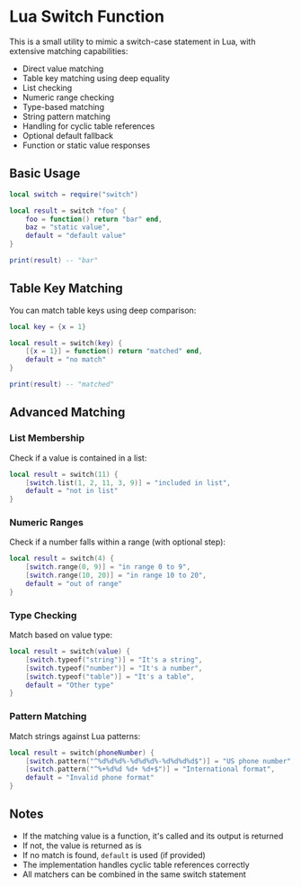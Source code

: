 # Lua Switch Function

This is a small utility to mimic a switch-case statement in Lua, with extensive matching capabilities:

- Direct value matching
- Table key matching using deep equality
- List checking
- Numeric range checking
- Type-based matching
- String pattern matching
- Handling for cyclic table references
- Optional default fallback
- Function or static value responses

## Basic Usage

```lua
local switch = require("switch")

local result = switch "foo" {
    foo = function() return "bar" end,
    baz = "static value",
    default = "default value"
}

print(result) -- "bar"
```

## Table Key Matching

You can match table keys using deep comparison:

```lua
local key = {x = 1}

local result = switch(key) {
    [{x = 1}] = function() return "matched" end,
    default = "no match"
}

print(result) -- "matched"
```

## Advanced Matching

### List Membership

Check if a value is contained in a list:

```lua
local result = switch(11) {
    [switch.list(1, 2, 11, 3, 9)] = "included in list",
    default = "not in list"
}
```

### Numeric Ranges

Check if a number falls within a range (with optional step):

```lua
local result = switch(4) {
    [switch.range(0, 9)] = "in range 0 to 9",
    [switch.range(10, 20)] = "in range 10 to 20",
    default = "out of range"
}
```

### Type Checking

Match based on value type:

```lua
local result = switch(value) {
    [switch.typeof("string")] = "It's a string",
    [switch.typeof("number")] = "It's a number",
    [switch.typeof("table")] = "It's a table",
    default = "Other type"
}
```

### Pattern Matching

Match strings against Lua patterns:

```lua
local result = switch(phoneNumber) {
    [switch.pattern("^%d%d%d%-%d%d%d%-%d%d%d%d$")] = "US phone number",
    [switch.pattern("^%+%d%d %d+ %d+$")] = "International format",
    default = "Invalid phone format"
}
```

## Notes

- If the matching value is a function, it's called and its output is returned
- If not, the value is returned as is
- If no match is found, `default` is used (if provided)
- The implementation handles cyclic table references correctly
- All matchers can be combined in the same switch statement